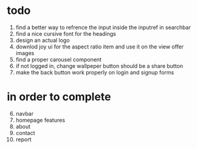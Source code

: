 # todo

1. find a better way to refrence the input inside the inputref in searchbar
2. find a nice cursive font for the headings
3. design an actual logo
4. downlod joy ui for the aspect ratio item and use it on the view offer images
5. find a proper carousel component
6. if not logged in, change wallpeper button should be a share button
7. make the back button work properly on login and signup forms

# in order to complete

6. navbar
7. homepage features
8. about
9. contact
10. report
